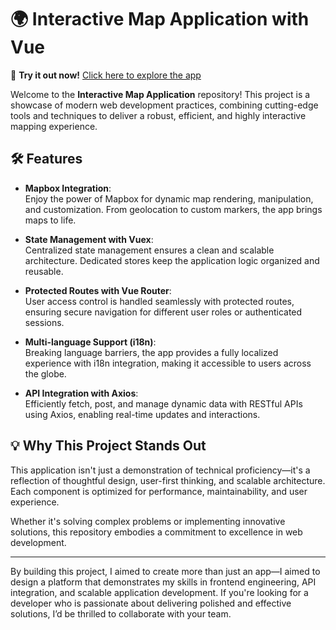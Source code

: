 # 🌍 Interactive Map Application with Vue  

🚀 **Try it out now!** [Click here to explore the app](https://vuemapsboxapp.netlify.app/)  

Welcome to the **Interactive Map Application** repository! This project is a showcase of modern web development practices, combining cutting-edge tools and techniques to deliver a robust, efficient, and highly interactive mapping experience.  

## 🛠️ Features  

- **Mapbox Integration**:  
  Enjoy the power of Mapbox for dynamic map rendering, manipulation, and customization. From geolocation to custom markers, the app brings maps to life.  

- **State Management with Vuex**:  
  Centralized state management ensures a clean and scalable architecture. Dedicated stores keep the application logic organized and reusable.  

- **Protected Routes with Vue Router**:  
  User access control is handled seamlessly with protected routes, ensuring secure navigation for different user roles or authenticated sessions.  

- **Multi-language Support (i18n)**:  
  Breaking language barriers, the app provides a fully localized experience with i18n integration, making it accessible to users across the globe.  

- **API Integration with Axios**:  
  Efficiently fetch, post, and manage dynamic data with RESTful APIs using Axios, enabling real-time updates and interactions.  

## 💡 Why This Project Stands Out  

This application isn't just a demonstration of technical proficiency—it's a reflection of thoughtful design, user-first thinking, and scalable architecture. Each component is optimized for performance, maintainability, and user experience.  

Whether it's solving complex problems or implementing innovative solutions, this repository embodies a commitment to excellence in web development.  

---

By building this project, I aimed to create more than just an app—I aimed to design a platform that demonstrates my skills in frontend engineering, API integration, and scalable application development. If you're looking for a developer who is passionate about delivering polished and effective solutions, I’d be thrilled to collaborate with your team.  
